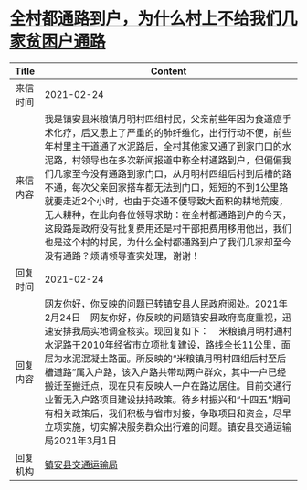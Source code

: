 # <a href="http://www.shangluo.gov.cn/zmhd/ldxxxx.jsp?urltype=leadermail.LeaderMailContentUrl&wbtreeid=1112&leadermailid=6964">全村都通路到户，为什么村上不给我们几家贫困户通路</a>
|Title|Content|
|:---:|---|
|来信时间|2021-02-24|
|来信内容|我是镇安县米粮镇月明村四组村民，父亲前些年因为食道癌手术化疗，后又患上了严重的的肺纤维化，出行行动不便，前些年村里主干道通了水泥路后，全村其他家又通了到家门口的水泥路，村领导也在多次新闻报道中称全村通路到户，但偏偏我们几家至今没有通路到家门口，从月明村四组后村到后槽的路不通，每次父亲回家搭车都无法到门口，短短的不到1公里路就要走近2个小时，也由于交通不便导致大面积的耕地荒废，无人耕种，在此向各位领导求助：在全村都通路到户的今天，这段路是政府没有批复费用还是村干部把费用移用他出，我们也是这个村的村民，为什么全村都通路到户了我们几家却至今没有通路？烦请领导查实处理，谢谢！|
|回复时间|2021-02-24|
|回复内容|网友你好，你反映的问题已转镇安县人民政府阅处。2021年2月24日    网友你好，你反映的问题镇安县政府高度重视，迅速安排我局实地调查核实。现回复如下：    米粮镇月明村通村水泥路于2010年经省市立项批复建设，路线全长11公里，面层为水泥混凝土路面。所反映的“米粮镇月明村四组后村至后槽道路”属入户路，该入户路共带动两户群众，其中一户已经搬迁至搬迁点，现在只有反映人一户在路边居住。目前交通行业暂无入户路项目建设扶持政策。待乡村振兴和“十四五”期间有相关政策后，我们积极与省市对接，争取项目和资金，尽早立项实施，切实解决服务群众出行难的问题。镇安县交通运输局2021年3月1日|
|回复机构|<a href="../../categories/agencies/镇安县交通运输局.md">镇安县交通运输局</a>|
